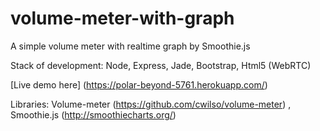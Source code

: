 # volume-meter-with-graph
A simple volume meter with realtime graph by Smoothie.js

Stack of development: Node, Express, Jade, Bootstrap, Html5 (WebRTC)

[Live demo here] (https://polar-beyond-5761.herokuapp.com/)

Libraries: Volume-meter (https://github.com/cwilso/volume-meter) , Smoothie.js (http://smoothiecharts.org/)
